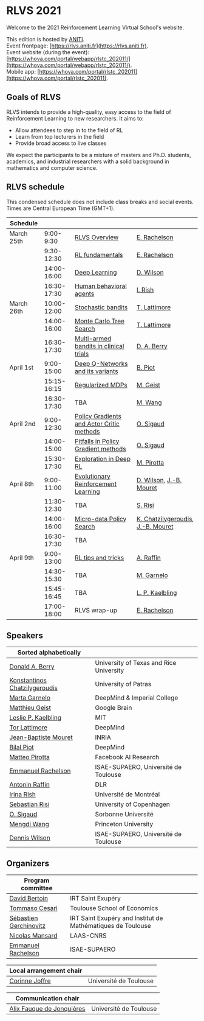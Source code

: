 # RLVS 2021

Welcome to the 2021 Reinforcement Learning Virtual School's website.

This edition is hosted by [ANITI](https://www.aniti.fr).  
Event frontpage: [https://rlvs.aniti.fr](https://rlvs.aniti.fr).  
Event website (during the event): [https://whova.com/portal/webapp/rlstc_202011/](https://whova.com/portal/webapp/rlstc_202011/).  
Mobile app: [https://whova.com/portal/rlstc_202011](https://whova.com/portal/rlstc_202011).  

## Goals of RLVS

RLVS intends to provide a high-quality, easy access to the field of Reinforcement Learning to new researchers. It aims to:  
- Allow attendees to step in to the field of RL  
- Learn from top lecturers in the field  
- Provide broad access to live classes  

We expect the participants to be a mixture of masters and Ph.D. students, academics, and industrial researchers with a solid background in mathematics and computer science.

## RLVS schedule

This condensed schedule does not include class breaks and social events. Times are Central European Time (GMT+1).

Schedule | | | |
| --- | --- | --- | --- |
| March 25th | 9:00-9:30   | [RLVS Overview](rlvs-overview.md) | [E. Rachelson](emmanuel-rachelson.md) |
|            | 9:30-12:30  | [RL fundamentals](rl-fundamentals.md) | [E. Rachelson](emmanuel-rachelson.md) |
|            | 14:00-16:00 | [Deep Learning](deep-learning.md) | [D. Wilson](dennis-wilson.md) |
|            | 16:30-17:30 | [Human behavioral agents](human-behavioral-agents.md) | [I. Rish](irina-rish.md) |
| March 26th | 10:00-12:00 | [Stochastic bandits](stochastic-bandits.md) | [T. Lattimore](tor-lattimore.md) |
|            | 14:00-16:00 | [Monte Carlo Tree Search](mcts.md) | [T. Lattimore](tor-lattimore.md) |
|            | 16:30-17:30 | [Multi-armed bandits in clinical trials](clinical.md) | [D. A. Berry](donald-berry.md) |
| April 1st  | 9:00-15:00  | [Deep Q-Networks and its variants](dqn.md) | [B. Piot](bilal-piot.md) |
|            | 15:15-16:15 | [Regularized MDPs](regularized-mdps.md) | [M. Geist](matthieu-geist.md) |
|            | 16:30-17:30 | TBA | [M. Wang](mengdi-wang.md) |
| April 2nd  | 9:00-12:30  | [Policy Gradients and Actor Critic methods](pg.md) | [O. Sigaud](olivier-sigaud.md) |
|            | 14:00-15:00 | [Pitfalls in Policy Gradient methods](pg-pitfalls.md) | [O. Sigaud](olivier-sigaud.md) |
|            | 15:30-17:30 | [Exploration in Deep RL](exploration.md) | [M. Pirotta](matteo-pirotta.md) |
| April 8th  | 9:00-11:00  | [Evolutionary Reinforcement Learning](evo-rl.md) | [D. Wilson](dennis-wilson.md), [J.-B. Mouret](jean-baptiste-mouret.md) |
|            | 11:30-12:30 | TBA | [S. Risi](sebastian-risi.md) |
|            | 14:00-16:00 | [Micro-data Policy Search](micro-data.md) | [K. Chatzilygeroudis](konstantinos-chatzilygeroudis.md), [J.-B. Mouret](jean-baptiste-mouret.md) |
|            | 16:30-17:30 | TBA |  |
| April 9th  | 9:00-13:00  | [RL tips and tricks](tips-and-tricks.md) | [A. Raffin](antonin-raffin.md) |
|            | 14:30-15:30 | TBA | [M. Garnelo](marta-garnelo.md) |
|            | 15:45-16:45 | TBA | [L. P. Kaelbling](leslie-kaelbling.md) |
|            | 17:00-18:00 | RLVS wrap-up | [E. Rachelson](emmanuel-rachelson.md) |

## Speakers

| Sorted alphabetically | |
| --- | --- |
| [Donald A. Berry](donald-berry.md)    | University of Texas and Rice University |
| [Konstantinos Chatzilygeroudis](konstantinos-chatzilygeroudis.md) | University of Patras |
| [Marta Garnelo](marta-garnelo.md) | DeepMind & Imperial College |
| [Matthieu Geist](matthieu-geist.md) | Google Brain |
| [Leslie P. Kaelbling](leslie-kaelbling.md) | MIT |
| [Tor Lattimore](tor-lattimore.md) | DeepMind |
| [Jean-Baptiste Mouret](jean-baptiste-mouret.md) | INRIA |
| [Bilal Piot](bilal-piot.md) | DeepMind |
| [Matteo Pirotta](matteo-pirotta.md) | Facebook AI Research |
| [Emmanuel Rachelson](emmanuel-rachelson.md) | ISAE-SUPAERO, Université de Toulouse |
| [Antonin Raffin](antonin-raffin.md) | DLR |
| [Irina Rish](irina-rish.md) | Université de Montréal |
| [Sebastian Risi](sebastian-risi.md) | University of Copenhagen |
| [O. Sigaud](olivier-sigaud.md) | Sorbonne Université |
| [Mengdi Wang](mengdi-wang.md) | Princeton University |
| [Dennis Wilson](dennis-wilson.md) | ISAE-SUPAERO, Université de Toulouse |

## Organizers

| Program committee | |
| --- | --- |
| [David Bertoin](david-bertoin.md) | IRT Saint Exupéry |
| [Tommaso Cesari](tommaso-cesari.md) | Toulouse School of Economics |
| [Sébastien Gerchinovitz](sebastien-gerchinovitz.md) | IRT Saint Exupéry and Institut de Mathématiques de Toulouse |
| [Nicolas Mansard](nicolas-mansard.md) | LAAS-CNRS |
| [Emmanuel Rachelson](emmanuel-rachelson.md) | ISAE-SUPAERO |


| Local arrangement chair | |
| --- | --- |
| [Corinne Joffre](corinne-joffre.md) | Université de Toulouse |

| Communication chair | |
| --- | --- |
| [Alix Fauque de Jonquières](alix-fauque-de-jonquieres.md) | Université de Toulouse |
